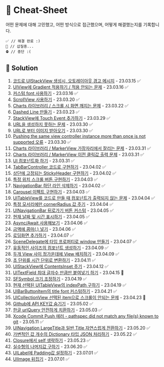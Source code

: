 # 🔖 Cheat-Sheet   
어떤 문제에 대해 고민했고, 어떤 방식으로 접근했으며, 어떻게 해결했는지를 기록합니다.
~~~
✅ // 해결 완료 :)
🚧 // 삽질중...
⛔️ // 중단 :(
~~~
 
## 💎 Solution
1. [코드로 UIStackView 생성시, 오토레이아웃 경고 메시지](Solution/1.md)  - 23.03.15 ✅
2. [UIView에 Gradient 적용하기 / 적용 안되는 문제](Solution/2.md) - 23.03.16 ✅
3. [커스텀 font 사용하기](Solution/3.md) - 23.03.16 ✅
4. [ScrollView 사용하기](Solution/4.md) - 23.03.20 ✅
5. [Charts 라이브러리 / 스크롤 시 화면 깨지는 문제](Solution/5.md) - 23.03.22 ✅
6. [Dashed Line 만들기](Solution/6.md) - 23.03.23 ✅
7. [StackView에 Touch Event 추가하기](Solution/7.md) - 23.03.29 ✅
8. [URL을 생성하지 못하는 문제](Solution/8.md) - 23.03.30 ✅
9. [URL로 부터 이미지 받아오기](Solution/9.md) - 23.03.30 ✅
10. [Pushing the same view controller instance more than once is not supported 오류](Solution/10.md) - 23.03.30 ✅
11. [Charts 라이브러리 / MarkerView 가장자리에서 잘리는 문제](Solution/11.md) - 23.03.31 ✅ 
12. [Charts 라이브러리 / MarkerView 이전 클릭값 출력 문제](Solution/12.md) - 23.03.31 ✅
13. [UI 컴포넌트화 하기](Solution/13.md) - 23.03.31 ✅
14. [TabBarController 코드로 구현하기](Solution/14.md) - 23.04.02 ✅
15. [상단에 고정되는 StickyHeader 구현하기](Solution/15.md) - 23.04.02 ✅
16. [특정 위치 스크롤 버튼 구현하기](Solution/16.md) - 23.04.03 ✅
17. [NavigationBar 하단 라인 삭제하기](Solution/17.md) - 23.04.02 ✅
18. [Carousel 이펙트 구현하기](Solution/18.md) - 23.04.03 ✅
19. [UITableView를 코드로 만들 때 컴포넌트가 출력되지 않는 문제](Solution/19.md) - 23.04.04 ✅
20. [특정 모서리에만 cornerRadius 값 주기](Solution/20.md) - 23.04.04 ✅
21. [UINavigationBar 뒤로가기 버튼 커스텀](Solution/21.md) - 23.04.05 ✅
22. [현재 날짜 및 시간 표시하기](Solution/22.md) - 23.04.05 ✅
23. [Async/Await 사용해보기](Solution/23.md) - 23.04.06 ✅
24. [금액에 콤마(,) 넣기](Solution/24.md) - 23.04.06 ✅
25. [로딩화면 추가하기](Solution/25.md) - 23.04.07 ✅
26. [SceneDelegate에 타입 프로퍼티로 window 만들기](Solution/26.md) - 23.04.07 ✅
27. [유동적인 사이즈의 컴포넌트 생성하기](Solution/27.md) - 23.04.09 ✅
28. [두개 View 사이 정가운데에 View 배치하기](Solution/28.md) - 23.04.09 ✅
29. [초 단위를 시간 단위로 변환하기](Solution/29.md) - 23.04.11 ✅ 
30. [UIStackView에 ContentsInset 주기](Solution/30.md) - 23.04.12 ✅
31. [UITextField 최대 글자수 만큼만 붙여넣기 하기](Solution/31.md) - 23.04.15 🚧
32. [SFSymbol 크기 조정하기](Solution/32.md) - 23.04.19 ✅
33. [현재 선택된 UITableView의 indexPath 구하기](Solution/33.md) - 23.04.19 ✅
34. [UIBarButtonItem의 title font 커스텀하기](Solution/34.md) - 23.04.21 ✅
35. [UICollectionView 선택된 item으로 스크롤이 안되는 문제](Solution/35.md) - 23.04.23 🚧
36. [Github에 API KEY값 숨기기](Solution/36.md) - 23.05.02 ✅
37. [한글 urlQuery 안전하게 치환하기](Solution/37.md) - 23.05.03 ✅
38. [Xcode Commit Push 에러 - pathspec did not match any file(s) known to git](Solution/38.md) - 23.05.11 ✅
39. [UINavigation LargeTitle과 일반 Title 자연스럽게 전환하기](Solution/39.md) - 23.05.20 ✅
40. [가변적인 값 개수의 Dictionary 타입 JSON 처리하기](Solution/40.md) - 23.05.22 ✅
41. [Closure에서 self 생략하기](Solution/41.md) - 23.05.23 ✅
42. [실수형의 나머지값 구하기](Solution/42.md) - 23.06.20 ✅
43. [UILabel에 Padding값 설정하기](Solution/43.md) - 23.07.01 ✅
44. [UIImage 뒤집기](Solution/44.md) - 23.07.01 ✅